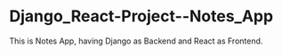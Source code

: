 # Django_React-Project--Notes_App
This is Notes App, having Django as Backend and React as Frontend.
